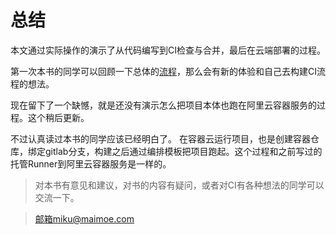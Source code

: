 # 总结

本文通过实际操作的演示了从代码编写到CI检查与合并，最后在云端部署的过程。

第一次本书的同学可以回顾一下总体的[流程](flow.md)，那么会有新的体验和自己去构建CI流程的想法。

现在留下了一个缺憾，就是还没有演示怎么把项目本体也跑在阿里云容器服务的过程。这个稍后更新。

不过认真读过本书的同学应该已经明白了。
在容器云运行项目，也是创建容器仓库，绑定gitlab分支，构建之后通过编排模板把项目跑起。这个过程和之前写过的托管Runner到阿里云容器服务是一样的。

> 对本书有意见和建议，对书的内容有疑问，或者对CI有各种想法的同学可以交流一下。

> 邮箱miku@maimoe.com
